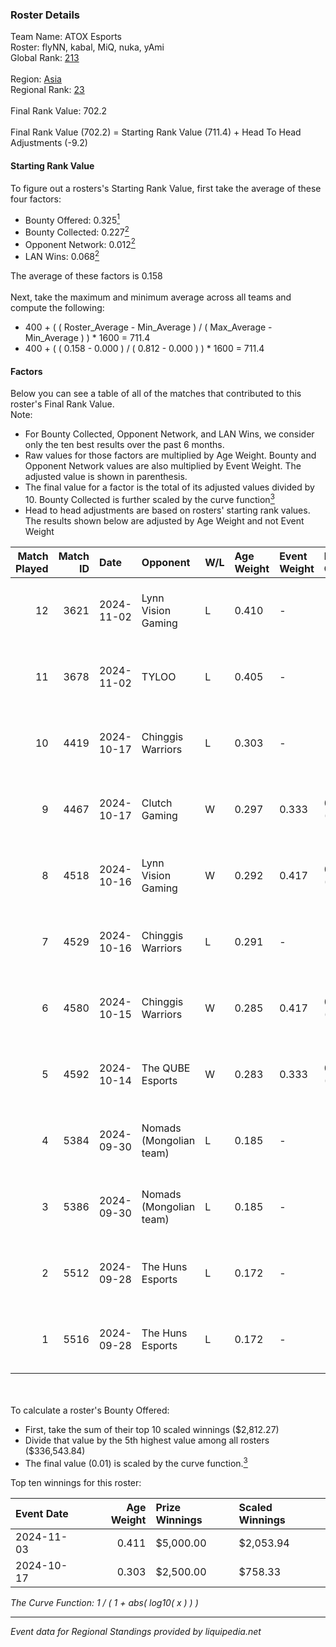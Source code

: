### Roster Details<br />
Team Name: ATOX Esports<br />
Roster: flyNN, kabal, MiQ, nuka, yAmi<br />
Global Rank: [213](../../standings_global_2025_03_01.md)<br />
<br />
Region: [Asia]( ../../standings_asia_2025_03_01.md)<br />
Regional Rank: [23]( ../../standings_asia_2025_03_01.md)<br />
<br />
Final Rank Value:  702.2<br />
<br />
Final Rank Value (702.2) = Starting Rank Value (711.4) + Head To Head Adjustments (-9.2)<br />

#### Starting Rank Value<br />
To figure out a rosters's Starting Rank Value, first take the average of these four factors:<br />
- Bounty Offered: 0.325[<sup>1</sup>](#table2)
- Bounty Collected: 0.227[<sup>2</sup>](#table1)
- Opponent Network: 0.012[<sup>2</sup>](#table1)
- LAN Wins: 0.068[<sup>2</sup>](#table1)

The average of these factors is 0.158<br />
<br />
Next, take the maximum and minimum average across all teams and compute the following:<br />
- 400 + ( ( Roster_Average - Min_Average ) / ( Max_Average - Min_Average ) ) * 1600 = 711.4
- 400 + ( ( 0.158 - 0.000 ) / ( 0.812 - 0.000 ) ) * 1600 = 711.4


#### Factors<br />
Below you can see a table of all of the matches that contributed to this roster's Final Rank Value.<br />
Note:<br />

- For Bounty Collected, Opponent Network, and LAN Wins, we consider only the ten best results over the past 6 months.
- Raw values for those factors are multiplied by Age Weight. Bounty and Opponent Network values are also multiplied by Event Weight. The adjusted value is shown in parenthesis.
- The final value for a factor is the total of its adjusted values divided by 10. Bounty Collected is further scaled by the curve function[<sup>3</sup>](#curveFunction)
- Head to head adjustments are based on rosters' starting rank values. The results shown below are adjusted by Age Weight and not Event Weight
<span id="table1"></span><br />


| Match Played | Match ID | Date       | Opponent                | W/L | Age Weight | Event Weight | Bounty Collected | Opponent Network | LAN Wins  | H2H Adj. | Roster                          |
| -: | -: | :- | :- | :- | :- | :- | :- | :- | :- | -: | :- |
|           12 |     3621 | 2024-11-02 | Lynn Vision Gaming      | L   | 0.410      | -            | -                | -                | -         |    -4.41 | flyNN, kabal, MiQ, nuka, yAmi   |
|           11 |     3678 | 2024-11-02 | TYLOO                   | L   | 0.405      | -            | -                | -                | -         |    -5.55 | flyNN, kabal, MiQ, nuka, yAmi   |
|           10 |     4419 | 2024-10-17 | Chinggis Warriors       | L   | 0.303      | -            | -                | -                | -         |    -3.02 | cool4st, kabal, MiQ, sk0R, yAmi |
|            9 |     4467 | 2024-10-17 | Clutch Gaming           | W   | 0.297      | 0.333        | 0.000 (0.000)    | 0.061 (0.006)    | 1 (0.297) |     2.64 | cool4st, kabal, MiQ, sk0R, yAmi |
|            8 |     4518 | 2024-10-16 | Lynn Vision Gaming      | W   | 0.292      | 0.417        | 0.017 (0.002)    | 0.404 (0.049)    | 0 (0.000) |     5.96 | flyNN, kabal, MiQ, nuka, yAmi   |
|            7 |     4529 | 2024-10-16 | Chinggis Warriors       | L   | 0.291      | -            | -                | -                | -         |    -2.89 | cool4st, kabal, MiQ, sk0R, yAmi |
|            6 |     4580 | 2024-10-15 | Chinggis Warriors       | W   | 0.285      | 0.417        | 0.016 (0.002)    | 0.571 (0.068)    | 0 (0.000) |     6.26 | flyNN, kabal, MiQ, nuka, yAmi   |
|            5 |     4592 | 2024-10-14 | The QUBE Esports        | W   | 0.283      | 0.333        | 0.000 (0.000)    | 0.000 (0.000)    | 1 (0.283) |     1.39 | cool4st, kabal, MiQ, sk0R, yAmi |
|            4 |     5384 | 2024-09-30 | Nomads (Mongolian team) | L   | 0.185      | -            | -                | -                | -         |    -3.58 | flyNN, kabal, MiQ, nuka, yAmi   |
|            3 |     5386 | 2024-09-30 | Nomads (Mongolian team) | L   | 0.185      | -            | -                | -                | -         |    -3.63 | flyNN, kabal, MiQ, nuka, yAmi   |
|            2 |     5512 | 2024-09-28 | The Huns Esports        | L   | 0.172      | -            | -                | -                | -         |    -1.17 | flyNN, kabal, MiQ, nuka, yAmi   |
|            1 |     5516 | 2024-09-28 | The Huns Esports        | L   | 0.172      | -            | -                | -                | -         |    -1.18 | flyNN, kabal, MiQ, nuka, yAmi   |

<br />
<span id="table2"></span><br />
To calculate a roster's Bounty Offered:<br />

- First, take the sum of their top 10 scaled winnings ($2,812.27)
- Divide that value by the 5th highest value among all rosters ($336,543.84)
- The final value (0.01) is scaled by the curve function.[<sup>3</sup>](#curveFunction)

Top ten winnings for this roster:<br />

| Event Date | Age Weight | Prize Winnings | Scaled Winnings |
| :- | -: | :- | :- |
| 2024-11-03 |      0.411 | $5,000.00      | $2,053.94       |
| 2024-10-17 |      0.303 | $2,500.00      | $758.33         |


<span id="curveFunction"></span>_The Curve Function: 1 / ( 1 + abs( log10( x ) ) )_<br />

---
_Event data for Regional Standings provided by liquipedia.net_<br />
